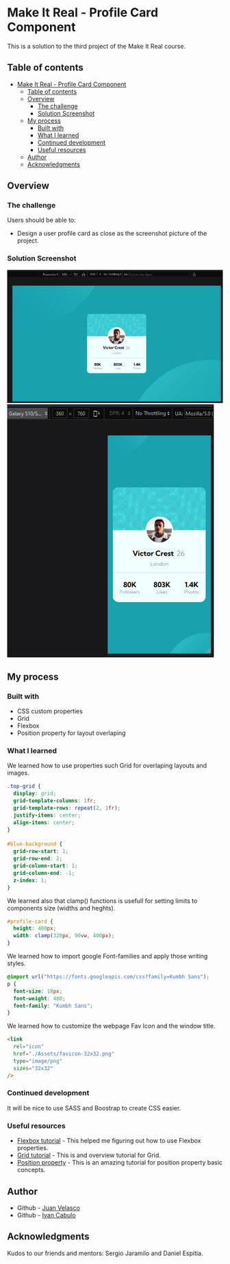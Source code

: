 # Make It Real - Profile Card Component

This is a solution to the third project of the Make It Real course.

## Table of contents

- [Make It Real - Profile Card Component](#make-it-real---profile-card-component)
  - [Table of contents](#table-of-contents)
  - [Overview](#overview)
    - [The challenge](#the-challenge)
    - [Solution Screenshot](#solution-screenshot)
  - [My process](#my-process)
    - [Built with](#built-with)
    - [What I learned](#what-i-learned)
    - [Continued development](#continued-development)
    - [Useful resources](#useful-resources)
  - [Author](#author)
  - [Acknowledgments](#acknowledgments)

## Overview

### The challenge

Users should be able to:

- Design a user profile card as close as the screenshot picture of the project.

### Solution Screenshot

![Fullsize screen](./images/Screenshots/desktop-sh.png)
![Mobile screen size](./images/Screenshots/mobile-sh.png)

## My process

### Built with

- CSS custom properties
- Grid
- Flexbox
- Position property for layout overlaping

### What I learned

We learned how to use properties such Grid for overlaping layouts and images.

```css
.top-grid {
  display: grid;
  grid-template-columns: 1fr;
  grid-template-rows: repeat(2, 1fr);
  justify-items: center;
  align-items: center;
}

#blue-background {
  grid-row-start: 1;
  grid-row-end: 2;
  grid-column-start: 1;
  grid-column-end: -1;
  z-index: 1;
}
```

We learned also that clamp() functions is usefull for setting limits to components size (widths and heghts).

```css
#profile-card {
  height: 400px;
  width: clamp(320px, 90vw, 400px);
}
```

We learned how to import google Font-families and apply those writing styles.

```css
@import url("https://fonts.googleapis.com/css?family=Kumbh Sans");
p {
  font-size: 18px;
  font-weight: 400;
  font-family: "Kumbh Sans";
}
```

We learned how to customize the webpage Fav Icon and the window title.

```html
<link
  rel="icon"
  href="./Assets/favicon-32x32.png"
  type="image/png"
  sizes="32x32"
/>
```

### Continued development

It will be nice to use SASS and Boostrap to create CSS easier.

### Useful resources

- [Flexbox tutorial](https://www.youtube.com/watch?v=tXIhdp5R7sc) - This helped me figuring out how to use Flexbox properties.
- [Grid tutorial](https://youtu.be/rg7Fvvl3taU) - This is and overview tutorial for Grid.
- [Position property](https://youtu.be/IfMYDsorYXw) - This is an amazing tutorial for position property basic concepts.

## Author

- Github - [Juan Velasco](https://github.com/juandiegovelsol)
- Github - [Ivan Cabulo](https://github.com/icabulo)

## Acknowledgments

Kudos to our friends and mentors: Sergio Jaramilo and Daniel Espitia.
